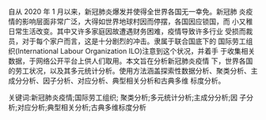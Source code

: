 自从 2020 年 1 月以来，新冠肺炎爆发并使得全世界各国无一幸免。新冠肺 炎疫情的影响层面非常广泛，大得如世界地球村因而停摆，各国因应锁国，而 小又稚日常生活改变。其中又许多家庭因故遭遇财务困难，疫情导致许多行业 受损而裁员，对于每个家户而言，这是十分剧烈的冲击。隶属于联合国底下的 国际劳工组织(International Labour Organization ILO)注意到这个状况，并着手 于收集相关数据，于网络公开平台上供人们取用。本文旨在分析新冠肺炎疫情 下，世界各国的劳工状况，以及其多元统计分析。使用方法涵盖探索性数据分析、聚类分析、主成分分析、因子分析、对应分析、典型相关分析和古典多维 标度分析。


关键词:新冠肺炎疫情;国际劳工组织; 聚类分析;多元统计分析;主成分分析;因 子分析;对应分析;典型相关分析;古典多维标度分析
